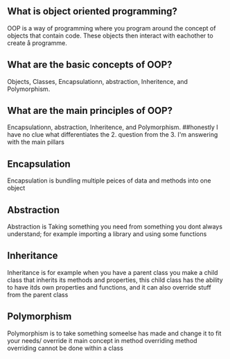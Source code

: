 ## What is object oriented programming?

OOP is a way of programming where you program around the concept of objects that contain code. These objects then interact with eachother to create å programme. 

## What are the basic concepts of OOP?

Objects, Classes, Encapsulationn, abstraction, Inheritence, and Polymorphism. 

## What are the main principles of OOP?

Encapsulationn, abstraction, Inheritence, and Polymorphism. ##honestly I have no clue what differentiates the 2. question from the 3. I'm answering with the main pillars

## Encapsulation

Encapsulation is bundling multiple peices of data and methods into one object

## Abstraction

Abstraction is Taking something you need from something you dont always understand; for example importing a library and using some functions

## Inheritance

Inheritance is for example when you have a parent class you make a child class that inherits its methods and properties, this child class has the ability to have itds own properties and functions, and it can also override stuff from the parent class
## Polymorphism

Polymorphism is to take something someelse has made and change it to fit your needs/ override it main concept in method overriding method overriding cannot be done within a class
